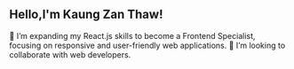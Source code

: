 ## Hello,I'm Kaung Zan Thaw!

🌱  I’m expanding my React.js skills to become a Frontend Specialist, focusing on responsive and user-friendly web applications.
👯 I’m looking to collaborate with web developers.
<!--
**hosh1dEcho/hosh1dEcho** is a ✨ _special_ ✨ repository because its `README.md` (this file) appears on your GitHub profile.

Here are some ideas to get you started:

- 🔭 I’m currently working on ...
- 🌱 I’m currently learning ...
- 👯 I’m looking to collaborate on ...
- 🤔 I’m looking for help with ...
- 💬 Ask me about ...
- 📫 How to reach me: ...
- 😄 Pronouns: ...
- ⚡ Fun fact: ...
-->
